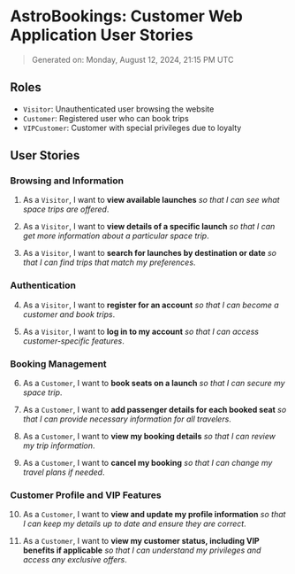 # AstroBookings: Customer Web Application User Stories

> Generated on: Monday, August 12, 2024, 21:15 PM UTC

## Roles

- `Visitor`: Unauthenticated user browsing the website
- `Customer`: Registered user who can book trips
- `VIPCustomer`: Customer with special privileges due to loyalty

## User Stories

### Browsing and Information

1. As a `Visitor`, I want to **view available launches** _so that I can see what space trips are offered_.

2. As a `Visitor`, I want to **view details of a specific launch** _so that I can get more information about a particular space trip_.

3. As a `Visitor`, I want to **search for launches by destination or date** _so that I can find trips that match my preferences_.

### Authentication

4. As a `Visitor`, I want to **register for an account** _so that I can become a customer and book trips_.

5. As a `Visitor`, I want to **log in to my account** _so that I can access customer-specific features_.

### Booking Management

6. As a `Customer`, I want to **book seats on a launch** _so that I can secure my space trip_.

7. As a `Customer`, I want to **add passenger details for each booked seat** _so that I can provide necessary information for all travelers_.

8. As a `Customer`, I want to **view my booking details** _so that I can review my trip information_.

9. As a `Customer`, I want to **cancel my booking** _so that I can change my travel plans if needed_.

### Customer Profile and VIP Features

10. As a `Customer`, I want to **view and update my profile information** _so that I can keep my details up to date and ensure they are correct_.

11. As a `Customer`, I want to **view my customer status, including VIP benefits if applicable** _so that I can understand my privileges and access any exclusive offers_.

